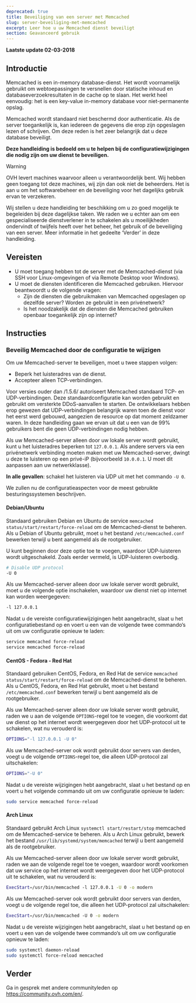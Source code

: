```yaml
---
deprecated: true
title: Beveiliging van een server met Memcached
slug: server-beveiliging-met-memcached
excerpt: Leer hoe u uw Memcached dienst beveiligt
section: Geavanceerd gebruik
---
```


**Laatste update 02-03-2018**


## Introductie

Memcached is een in-memory database-dienst. Het wordt voornamelijk gebruikt om webtoepassingen te versnellen door statische inhoud en databaseverzoekresultaten in de cache op te slaan. Het werkt heel eenvoudig: het is een key-value in-memory database voor niet-permanente opslag.

Memcached wordt standaard niet beschermd door authenticatie. Als de server toegankelijk is, kan iedereen de gegevens die erop zijn opgeslagen lezen of schrijven. Om deze reden is het zeer belangrijk dat u deze database beveiligt.


**Deze handleiding is bedoeld om u te helpen bij de configuratiewijzigingen die nodig zijn om uw dienst te beveiligen.**


> [!warning]
>
> OVH levert machines waarvoor alleen u verantwoordelijk bent. Wij hebben geen toegang tot deze machines, wij zijn dan ook niet de beheerders. Het is aan u om het softwarebeheer en de beveiliging voor het dagelijks gebruik ervan te verzekeren.
>
> Wij stellen u deze handleiding ter beschikking om u zo goed mogelijk te begeleiden bij deze dagelijkse taken. We raden we u echter aan om een gespecialiseerde dienstverlener in te schakelen als u moeilijkheden ondervindt of twijfels heeft over het beheer, het gebruik of de beveiliging van een server. Meer informatie in het gedeelte ‘Verder’ in deze handleiding.
>


## Vereisten


- U moet toegang hebben tot de server met de Memcached-dienst (via SSH voor Linux-omgevingen of via Remote Desktop voor Windows).
- U moet de diensten identificeren die Memcached gebruiken. Hiervoor beantwoordt u de volgende vragen:
    - Zijn de diensten die gebruikmaken van Memcached opgeslagen op dezelfde server? Worden ze gebruikt in een privénetwerk?
    - Is het noodzakelijk dat de diensten die Memcached gebruiken openbaar toegankelijk zijn op internet?


## Instructies

### Beveilig Memcached door de configuratie te wijzigen

Om uw Memcached-server te beveiligen, moet u twee stappen volgen:

- Beperk het luisteradres van de dienst.
- Accepteer alleen TCP-verbindingen.


Voor versies ouder dan /1.5.6/ autoriseert Memcached standaard TCP- en UDP-verbindingen. Deze standaardconfiguratie kan worden gebruikt en gebruikt om versterkte DDoS-aanvallen te starten.
De ontwikkelaars hebben erop gewezen dat UDP-verbindingen belangrijk waren toen de dienst voor het eerst werd gebouwd, aangezien de resource op dat moment zeldzamer waren.
In deze handleiding gaan we ervan uit dat u een van de 99% gebruikers bent die geen UDP-verbindingen nodig hebben.

Als uw Memcached-server alleen door uw lokale server wordt gebruikt, kunt u het luisteradres beperken tot `127.0.0.1`.
Als andere servers via een privénetwerk verbinding moeten maken met uw Memcached-server, dwingt u deze te luisteren op een privé-iP (bijvoorbeeld `10.0.0.1`. U moet dit aanpassen aan uw netwerkklasse).

**In alle gevallen**\: schakel het luisteren via UDP uit met het commando `-U 0`.

We zullen nu de configuratieaspecten voor de meest gebruikte besturingssystemen beschrijven.


#### Debian/Ubuntu

Standaard gebruiken Debian en Ubuntu de service `memcached status/start/restart/force-reload` om de Memcached-dienst te beheren. Als u Debian of Ubuntu gebruikt, moet u het bestand `/etc/memcached.conf` bewerken terwijl u bent aangemeld als de rootgebruiker.

U kunt beginnen door deze optie toe te voegen, waardoor UDP-luisteren wordt uitgeschakeld. Zoals eerder vermeld, is UDP-luisteren overbodig.

```sh
# Disable UDP protocol
-U 0
```
Als uw Memcached-server alleen door uw lokale server wordt gebruikt, moet u de volgende optie inschakelen, waardoor uw dienst niet op internet kan worden weergegeven:

```sh
-l 127.0.0.1
```

Nadat u de vereiste configuratiewijzigingen hebt aangebracht, slaat u het configuratiebestand op en voert u een van de volgende twee commando‘s uit om uw configuratie opnieuw te laden:


```sh
service memcached force-reload
service memcached force-reload
```


#### CentOS - Fedora - Red Hat


Standaard gebruiken CentOS, Fedora, en Red Hat de service `memcached status/start/restart/force-reload` om de Memcached-dienst te beheren. Als u CentOS, Fedora, en Red Hat gebruikt, moet u het bestand `/etc/memcached.conf` bewerken terwijl u bent aangemeld als de rootgebruiker.


Als uw Memcached-server alleen door uw lokale server wordt gebruikt, raden we u aan de volgende `OPTIONS`-regel toe te voegen, die voorkomt dat uw dienst op het internet wordt weergegeven door het UDP-protocol uit te schakelen, wat nu verouderd is:

```sh
OPTIONS="-l 127.0.0.1 -U 0"
```


Als uw Memcached-server ook wordt gebruikt door servers van derden, voegt u de volgende `OPTIONS`-regel toe, die alleen UDP-protocol zal uitschakelen:

```sh
OPTIONS="-U 0"
```

Nadat u de vereiste wijzigingen hebt aangebracht, slaat u het bestand op en voert u het volgende commando uit om uw configuratie opnieuw te laden:

```sh
sudo service memcached force-reload
```


#### Arch Linux


Standaard gebruikt Arch Linux `systemctl start/restart/stop` memcached om de Memcached-service te beheren. Als u Arch Linux gebruikt, bewerk het bestand `/usr/lib/systemd/system/memcached` terwijl u bent aangemeld als de rootgebruiker.

Als uw Memcached-server alleen door uw lokale server wordt gebruikt, raden we aan de volgende regel toe te voegen, waardoor wordt voorkomen dat uw service op het internet wordt weergegeven door het UDP-protocol uit te schakelen, wat nu verouderd is:

```sh
ExecStart=/usr/bin/memcached -l 127.0.0.1 -U 0 -o modern
```


Als uw Memcached-server ook wordt gebruikt door servers van derden, voegt u de volgende regel toe, die alleen het UDP-protocol zal uitschakelen:

```sh
ExecStart=/usr/bin/memcached -U 0 -o modern
```


Nadat u de vereiste wijzigingen hebt aangebracht, slaat u het bestand op en voert u een van de volgende twee commando‘s uit om uw configuratie opnieuw te laden:


```sh
sudo systemctl daemon-reload
sudo systemctl force-reload memcached
```

## Verder

Ga in gesprek met andere communityleden op <https://community.ovh.com/en/>.